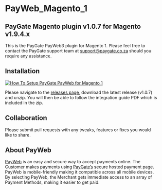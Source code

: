 # PayWeb_Magento_1
## PayGate Magento plugin v1.0.7 for Magento v1.9.4.x

This is the PayGate PayWeb3 plugin for Magento 1. Please feel free to contact the PayGate support team at support@paygate.co.za should you require any assistance.

## Installation
[![How To Setup PayGate PayWeb for Magento 1](https://appinlet.com/wp-content/uploads/2021/01/How-To-Setup-PayGate-PayWeb-for-Magento-1.jpg)](https://www.youtube.com/watch?v=jv_mGpYW7yA "How To Setup PayGate PayWeb for Magento 1")

Please navigate to the [releases page](https://github.com/PayGate/PayWeb_Magento_1/releases), download the latest release (v1.0.7) and unzip. You will then be able to follow the integration guide PDF which is included in the zip.

## Collaboration

Please submit pull requests with any tweaks, features or fixes you would like to share.

## About PayWeb

[PayWeb](https://www.paygate.co.za/paygate-products/payweb/) is an easy and secure way to accept payments online. The Customer makes payments using [PayGate’s](https://www.paygate.co.za/) secure hosted payment page. PayWeb is mobile-friendly making it compatible across all mobile devices. By selecting PayWeb, the Merchant gets immediate access to an array of Payment Methods, making it easier to get paid.

